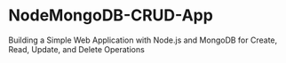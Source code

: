 # NodeMongoDB-CRUD-App
Building a Simple Web Application with Node.js and MongoDB for Create, Read, Update, and Delete Operations
